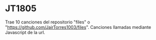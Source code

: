 # JT1805

Trae 10 canciones del repositorio "files" o "https://github.com/JairTorres1003/files".
Canciones llamadas mediante Javascript de la url.

<!-- ![58024bb4-eebf-4a83-933a-e12e71f0a8bf](https://user-images.githubusercontent.com/83931760/160696140-9da0cee4-7760-4a1c-860a-41996e99eeeb.png)
 -->

